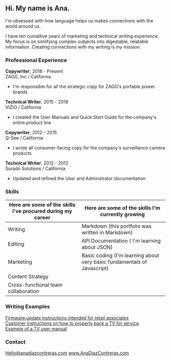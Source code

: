 ## Hi. My name is Ana.

I'm obsessed with how language helps us makes connections with the world around us.

I have ten cumaltive years of marketing and technical writing experience. My focus is on simlifying complex subjects into digestable, relatable information. Creating connections with my writing is my mission.


### Professional Experience
**Copywriter**, 2018 - Present  
ZAGG, Inc / California
  * I'm responsible for all the strategic copy for ZAGG's portable power brands

**Technical Writer**, 2015 - 2018  
VIZIO / California
  * I created the User Manuals and Quick Start Guide for the company's entire product line

**Copywriter**, 2012 - 2015  
Q-See / California
  * I wrote all consumer-facing copy for the company's surveillance camera products

**Technical Writer**, 2012 - 2012  
Surado Solutions / California
  * Updated and refined the User and Adminstrator documentation



### Skills

Here are some of the skills I've procured during my career| Here are some of the skills I'm currently growing
-----------------------------------------------------------|---------------------------------------------------
 Writing                                             | Markdown (this portfolio was written in Markdown)
 Editing                                             | API Documentation ( I'm learning about JSON)
 Marketing                                           | Basic coding (I'm learning about very basic fundamentals of Javascript)
 Content Strategy                                    |
 Cross-functional team collaboration                 | 



### Writing Examples
[Firmware update instructions intended for retail associates](https://www.dropbox.com/s/8m49a5zis4bpajn/FirmwareUpdate.pdf?dl=0)   
[Customer instructions on how to properly pack a TV for service](https://www.dropbox.com/s/b3glqa92g0wdlvg/PackagingForService.pdf?dl=0)  
[Example of a TV user manual](http://cdn.vizio.com/documents/mseries2018/RS12226_M55-F0_M65-F0_M70-F3_UM_ENG_02282018.pdf)  

### Contact

Hello@anadiazcontreras.com
www.AnaDiazContreras.com
